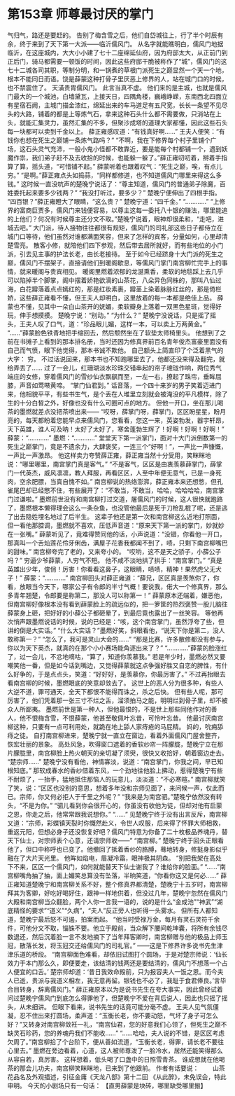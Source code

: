# 第153章 师尊最讨厌的掌门
气归气，路还是要赶的。
告别了梅含雪之后，他们自岱城往上，行了半个时辰有余，终于来到了天下第一大派——临沂儒风门。
从名字就能瞧明白，儒风门地据临沂，在这座城内，大大小小建了七十二座绵延仙府，因为府邸太大，从正前门到正后门，骑马都需要一顿饭的时间，因此这些府邸干脆被称作了“城”，儒风门的这七十二城各司其职，等制分明，和一锅煮的草根门派死生之巅显然一个天一个地，根本不能同日而语。饶是薛蒙这种打骨子里厌恶上修界的人，站在城门口的时候，也不禁震住了。
天潢贵胄儒风门。
此言当真不虚。
他们来的是主城，也就是儒风门最大的一个城池，白墙黛瓦，上接天日，四隅角楼，巍峨峥嵘，东南西北四面立有星宿石阙，主城门描金漆红，绵延出来的车马道足有五尺宽，长长一条望不见尽头的大路，铺着的都是上等炼气石，拿来这种石头什么都不需要做，只消站在上头，就能汇集灵力，虽然汇集的不多，但聚沙成塔的道理大家都懂，因此这些石头每一块都可以卖到千金以上。
薛正雍感叹道：“有钱真好啊……”
王夫人便笑：“有钱你也想在死生之巅铺一条炼气路吗？”
“不啊，我在下修界每个村子里铺个广场，这石头灵气充沛，一般小鬼小怪都不敢靠近，要是能每个村都铺一个，遇到妖魔作祟，我们弟子赶不及去收拾的时候，也能躲一躲了。”薛正雍叨叨着，掰着手指算了算，摇头道，“可惜铺不起。”
薛蒙听着也跟着叹气：“死生之巅，唉，有点儿穷。”
“是啊。”薛正雍点头如捣蒜，“同样都修道，也不知道儒风门哪里来得这么多钱。”
这时候一直没吭声的楚晚宁说话了：“尊主知道，儒风门的普通弟子除魔，百姓委托起来要多少钱两？”
“我没打听过，要多少？”
楚晚宁便伸出了四根手指。
“四百银？”薛正雍瞪大了眼睛，“这么贵？”
楚晚宁道：“四千金。”
“…………”
“上修界的富商巨贾多，儒风门来钱便容易，以尊主这每一委托八十银的赚法，哪里能追的上他们？何况有时候尊主还分文不取。”楚晚宁说着，眼神却很柔和，“走吧，进城去吧。”
大门派，待人接物往往都很有规矩，儒风门的司礼部这些日子都侍立在城门口等待，他们虽然对谁都满面笑容，但来了怎样的宾客，分量如何，心里却清楚雪亮。
散客小修，就陪他们四下参观，然后带去居所就好，而有些地位的小门派，引去见主事的护法长老，由长老接待。
至于如今已经跻身十大门派的死生之巅，儒风门不摆架子，直接请他们到暖阁歇息，等儒风门掌门南宫柳忙完手上的事情，就来暖阁与贵宾相见。
暖阁里燃着浓郁的龙涎熏香，柔软的地毯踩上去几乎可以陷掉半个脚掌，阁中摆着娇艳欲滴的山茶花，八朵异色同株的，那叫八仙过海，白花瓣落着点点嫣红的，那是红妆素裹，瓣茎上染着脉脉红丝的，那是倚栏娇，这些薛正雍看不懂，但王夫人却明白，这里放着的每一本都是绝佳上品。
薛蒙也不懂，见其中一朵白山茶开的妩媚，柔软瓣身上落着一双黑色星斑，觉得好玩，伸手想摸摸。
楚晚宁说：“别动。”
“为什么？”
楚晚宁没说话，只是摇了摇头，王夫人叹了口气，道：“珍品眼儿媚，这样一本，可以卖上万两黄金。”
“……”薛蒙脸色铁青地把手缩回去，然后颓然坐在了软垫太师椅里头。
他想到了之前在书摊子上看到的那本排名册，当时还因为修真界前百名青年俊杰富豪里面没有自己而气愤，眼下他觉得，那本书诚不欺他。
自己额头上简直印了个泛着黑气的大字：
穷。
不过话说回来，那本书也不知跑哪里去了，他都还没来得及翻完，就给弄丢了……
过了一会儿，红珊瑚淡水珍珠交错串起的帘子璁珑作响，两位秀气端庄的女修，穿着儒风门的雪纱仙衣飘飖而至，一左一右，撩起了珠帘，垂眸屈膝，声音如莺啭黄啼。
“掌门仙君到。”
话音落，一个四十来岁的男子笑着迈进门来，他相貌平平，有些书生气，是个丢在人堆里立刻就会被淹没的平凡模样，除了生的十分白皙之外，好像也没有什么可圈可点的地方。
但他一开口，坐在那儿喝茶的墨燃就差点没把茶喷出来——
“哎呀，薛掌门呀，薛掌门，区区盼星星，盼月亮的，每天都盼着您能早点来儒风门，您看看，您这一来，英姿勃发，器宇轩昂，天下英雄，谁人可及呐！太好了太好了，寒舍蓬勃生辉了！好啊！好啊！好啊！”
薛蒙：“…………”
墨燃：“…………”
堂堂天下第一派掌门，面对十大门派倒数第一的死生之巅掌门，竟是不遗余力，大肆褒奖，一连三个“好啊！”，一声比一声慷慨，一声比一声激昂。
他这样卖力夸赞薛正雍，薛正雍当然十分受用，笑眯眯地说：“哪里哪里，南宫掌门真是客气。”
“不是客气，区区是由衷羡慕薛掌门，薛掌门一代英杰，威风凛凛，教人拜服，再看区区，人至中年便无意气，已是一身死肉，空余肥膘，当真自愧不如。”
南宫柳说的热络澎湃，薛正雍本来还想憋，但孔雀尾巴却已经憋不住，有些展开了：“不敢当，不敢当，哈哈，哈哈哈哈，南宫掌门过谦啦。”
墨燃前世没有和南宫柳打过交道，屠儒风门的时候，这人很快就跑路了，墨燃根本懒得理会这么一条杂鱼，也没管他最后是死于刀枪乱棍了呢，还是逃了出去隐姓埋名地过了后半生。
这辈子他还是第一次和南宫柳这么近地打照面，但一看他那腔调，墨燃就不喜欢，压低声音道：“原来天下第一派的掌门，妙就妙在一张嘴。”
薛蒙听见了，竟难得赞同他的话，小声说道：“没错，你看他一开口，那真叫一个舌灿莲花伶牙俐齿，满屋子花香我都闻不到了，啧，只剩下南宫柳嘴巴的甜味。”
南宫柳夸完了老的，又来夸小的。
“哎哟，这不是天之骄子，小薛公子吗？”
穷逼少爷薛蒙，人穷气不短。
他不咸不淡地拱了拱手：“南宫掌门。”
“真是英雄出少年，俊俏！厉害！你看看这鼻子，这眼睛，啧啧，精神！果然虎父无犬子！”
薛蒙：“…………”
南宫柳回头对薛正雍道：“薛兄，区区真是羡煞你了，你看，放眼当今天下，哪家公子有令郎的半寸气概！要说我，偌大一个修真界，那么多青年翘楚，令郎要是称第二，那没人可以称第一！”
薛蒙原本还端着，嫌恶他，但南宫柳好像根本没有看到薛蒙脸上的疏远似的，把一箩筐的热烈褒赞一股儿脑往薛蒙身上砸，把好好的小薛公子都砸晕了，到最后竟也露出了一丝笑容。
等他再次悄声跟墨燃说话的时候，说的已经是：“咳，这个南宫掌门，虽然浮夸了些，但讲的倒是大实话。”
“什么大实话？”墨燃好笑，斜眼看他，“说天下你是第二，没人敢称第一？”
“怎么了，我可是灵山大会的……”
“那是比赛，许多散修都没有参与，你以为天下英杰，就真的在那个小小赛场能角逐出来了？”
“…………”薛蒙的脸涨红了，过一会儿，不忿地嘀咕，“算了，知道你羡慕我。”
若是年少时，墨燃必然又要嘲笑他一番，但是如今话到嘴边，又觉得薛蒙就这点争强好胜又自恋的脾性，有什么好争的，于是点点头，笑道：“好好好，是羡慕你，你最厉害了。”
不过再抬眼去看南宫柳的时候，墨燃眼底的笑意却敛去了。
这世上的恶人分为很多种，有些人大逆不道，罪可通天，全天下都恨不能得而诛之，杀之后快。
但有些人呢，那可厉害了，他们凭着那一张三寸不烂之舌，溜须拍马之能，明明烂到骨子里，却不被众人所鄙夷。
墨燃前世是第一种人，但他最恨的，不是世上那些同他作对的善人，他不恨梅含雪，不恨薛蒙，他甚至敬佩叶忘昔，可怜叶忘昔。
他最讨厌南宫柳这种，只要有一点可利用处，就跪在地上舔人家痔疮的马屁精。
妈的，吮痈舔痔之徒。
自打南宫柳进来，楚晚宁就一直立在窗边，看着外面儒风门屋舍整齐，恢宏壮丽的景象。
高处风急，吹得窗口遮着的香软纱帘一阵朦胧，楚晚宁立在那片朦胧里，南宫柳脸上热火朝天的亲切凝了须臾，很快又收拾好，朝着窗边走去。
“楚宗师……”
楚晚宁没有看他，神情寡淡，说道：“南宫掌门，你我之间，早已知根知底。”
那软成春水的香纱借着东风，一个劲地往他脸上拂动，惹得楚晚宁有些不耐烦了，一抬手，猛地抵住那恼人的玩意儿，淡淡道：“不必寒暄。”
南宫柳就笑了笑，说：“区区也没别的意思，想着多年没和宗师见面了，来问候一声，仅此而已。宗师，你又何必拒人于千里之外呢？”
“我来是为南宫驷。”楚晚宁依然没有转头，“不是为你。”
“驷儿看到你会很开心的，你虽没有收他为徒，但却对他有启蒙之恩，你走之后，他常常跟我说想你。”
“……”
见楚晚宁终于没有出言反斥，南宫柳又道：“宗师，彩蝶镇天裂时你慨然赴义，令世人叹服，后来得了怀罪大师相救，重返元阳，但想必身子还没恢复好吧？儒风门特意为你备了二十枚极品养魂丹，替天下仙士，对宗师表个心意，还请宗师收——”
“南宫柳。”
楚晚宁终于回头正眼看他了，但口中称呼也已变了。他撤回了抵着香纱的胳膊，蓦地转身，修挺身影似乎融在了大片天光里。
他眸如焰电，眉凝冷霜，眼神极其阴森。
“别把我架在高处下不来，区区一个儒风门，如何就能替天下仙士谢我了？谁给你的脸面。”
“……”南宫柳嘴角抽了抽，面上媚笑总算没有坠落，半晌笑道，“你看你这又是何必……”
薛正雍知道楚晚宁和南宫柳关系不好，整个修真界都清楚，楚晚宁十五岁时，南宫柳拜其为客卿，好吃好喝好住，跟神一样地供着，但没过几年，楚晚宁忽然在儒风门大殿和南宫柳当众翻脸，两个人你一言我一语的，说的是什么“金成池”“神武”“湖底精怪的要求”“道义”“久病”，“夫人”反正旁人也听得一头雾水。
但所有人都知道，楚晚宁最后怒不可遏，拍案而起。
“他当时受禄万金，每月有灵石灵符千余件，可他分文不取，锱铢不要。他立于殿前，当众解下腰间乾坤囊，将所有余钱尽数退还，然后沉着脸一言不发地摘下了当年拜客卿时，南宫柳赠与他的极品上师玉冠，散落长发，将玉冠交还给儒风门的司礼官。”
——这是下修界许多说书先生津津乐道的桥段。
“南宫柳面色难看，却依旧试图打个圆场，于是对楚宗师说：‘仙长效力于本门那么久，即便要走，该结清的钱两还是要结清的，儒风门不想落一个占人便宜的口舌。’
楚宗师却道：‘昔日我效命殿前，只为报容夫人一饭之恩。而今夫人已逝，贵派与我道义相左，我无意再留。银钱也不必了，我耻于食君俸良。’言毕合目转身，辞离儒风门。”
薛正雍原本以为是说书先生在夸大事实，因此曾经试着问过楚晚宁儒风门到底怎么得罪他了，但楚晚宁不爱在背后说人，因此也只摇了摇头，从未细讲。
但眼下看来，说书先生的话竟可能分毫不虚。
王夫人见气氛僵凝，忍不住出来打圆场，柔声道：“玉衡长老，你不要动怒，气坏了身子可怎么好？”又转身对南宫柳敛衽一礼，“南宫仙君，您的好意我们心领了，但死生之巅不缺灵石珍药，您的养魂丹我们不能收……”
“……哈哈，夫人说的不错，是区区考虑欠周了。”南宫柳拾了个台阶下，便从善如流道，“玉衡长老，得罪，请长老不要往心里去。”
墨燃在旁边看着，心道，这人被师尊泼了一脸冷水，居然还能笑得那么从容自若，真厉害。
这样想着，低头喝了口盏中的日照雪青茶。
谁成想就在他喝茶的那会儿功夫，南宫柳笑眯眯地，已来到了他跟前。
作者有话要说：　　
山茶花品名及外观描述，引征金庸《天龙八部》第十二回 《从此醉》，未免误会，特此申明。
今天的小剧场只有一句话：
【直男薛蒙是块砖，哪里缺受哪里搬】
